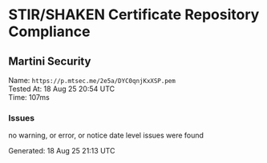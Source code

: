 # STIR/SHAKEN Certificate Repository Compliance

## Martini Security

Name: `https://p.mtsec.me/2e5a/DYC0qnjKxXSP.pem`\
Tested At: 18 Aug 25 20:54 UTC\
Time: 107ms

### Issues

no warning, or error, or notice date level issues were found

Generated: 18 Aug 25 21:13 UTC